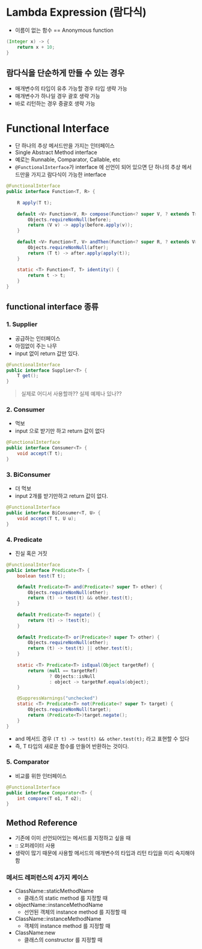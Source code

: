 # Lambda Expression (람다식)
- 이름이 없는 함수 == Anonymous function

```java
(Integer x) -> {
    return x + 10;    
}
```

## 람다식을 단순하게 만들 수 있는 경우
- 매개변수의 타입이 유추 가능할 경우 타입 생략 가능
- 매개변수가 하나일 경우 괄호 생략 가능
- 바로 리턴하는 경우 중괄호 생략 가능

# Functional Interface
- 단 하나의 추상 메서드만을 가지는 인터페이스
- Single Abstract Method interface
- 예로는 Runnable, Comparator, Callable, etc
- `@FunctionalInterface`가 interface 에 선언이 되어 있으면 단 하나의 추상 메서드만을 가지고 람다식이 가능한 interface
```java
@FunctionalInterface
public interface Function<T, R> {
    
    R apply(T t);
    
    default <V> Function<V, R> compose(Function<? super V, ? extends T> before) {
        Objects.requireNonNull(before);
        return (V v) -> apply(before.apply(v));
    }
    
    default <V> Function<T, V> andThen(Function<? super R, ? extends V> after) {
        Objects.requireNonNull(after);
        return (T t) -> after.apply(apply(t));
    }
    
    static <T> Function<T, T> identity() {
        return t -> t;
    }
}
```

## functional interface 종류
### 1. Supplier 
- 공급하는 인터페이스
- 아낌없이 주는 나무
- input 없이 return 값만 있다.
```java
@FunctionalInterface
public interface Supplier<T> {
    T get();
}
```
> 실제로 어디서 사용할까??
> 실제 예제나 있나??

### 2. Consumer
- 먹보
- input 으로 받기만 하고 return 값이 없다
```java
@FunctionalInterface
public interface Consumer<T> {
    void accept(T t);
}
```
### 3. BiConsumer
- 더 먹보
- input 2개를 받기만하고 return 값이 없다.
```java
@FunctionalInterface
public interface BiConsumer<T, U> {
    void accept(T t, U u);
}
```

### 4. Predicate
- 진실 혹은 거짓
```java
@FunctionalInterface
public interface Predicate<T> {
    boolean test(T t);

    default Predicate<T> and(Predicate<? super T> other) {
        Objects.requireNonNull(other);
        return (t) -> test(t) && other.test(t);
    }
    
    default Predicate<T> negate() {
        return (t) -> !test(t);
    }
    
    default Predicate<T> or(Predicate<? super T> other) {
        Objects.requireNonNull(other);
        return (t) -> test(t) || other.test(t);
    }
    
    static <T> Predicate<T> isEqual(Object targetRef) {
        return (null == targetRef)
                ? Objects::isNull
                : object -> targetRef.equals(object);
    }

    @SuppressWarnings("unchecked")
    static <T> Predicate<T> not(Predicate<? super T> target) {
        Objects.requireNonNull(target);
        return (Predicate<T>)target.negate();
    }
}
```
- and 메서드 경우 `(T t) -> test(t) && other.test(t);` 라고 표현할 수 있다
- 즉, T 타입의 새로운 함수를 만들어 반환하는 것이다.

### 5. Comparator
- 비교를 위한 인터페이스
```java
@FunctionalInterface
public interface Comparator<T> {
    int compare(T o1, T o2);
}
```

## Method Reference
- 기존에 이미 선언되어있는 메서드를 지정하고 싶을 때
- :: 오퍼레이터 사용
- 생략이 많기 때문에 사용할 메서드의 매개변수의 타입과 리턴 타입을 미리 숙지해야함

### 메서드 레퍼런스의 4가지 케이스
- ClassName::staticMethodName
  - 클래스의 static method 를 지정할 때
- objectName::instanceMethodName
  - 선언된 객체의 instance method 를 지정할 때
- ClassName::instanceMethodName
  - 객체의 instance method 를 지정할 때
- ClassName:new
  - 클래스의 constructor 를 지정할 때